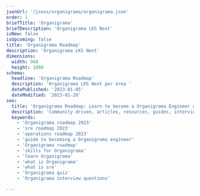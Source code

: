 ```yaml
---
jsonUrl: '/jsons/organigrama/organigrama.json'
order: 1
briefTitle: 'Organigrama'
briefDescription: 'Organigrama LKS Next'
isNew: false
isUpcoming: false
title: 'Organigrama Roadmap'
description: 'Organigrama LKS Next'
dimensions:
  width: 968
  height: 1000
schema:
  headline: 'Organigrama Roadmap'
  description: 'Organigrama LKS Next por área '
  datePublished: '2023-01-05'
  dateModified: '2023-01-20'
seo:
  title: 'Organigrama Roadmap: Learn to become a Organigrama Engineer or SRE'
  description: 'Community driven, articles, resources, guides, interview questions, quizzes for Organigrama. Learn to become a modern Organigrama engineer by following the steps, skills, resources and guides listed in this roadmap.'
  keywords:
    - 'Organigrama roadmap 2023'
    - 'sre roadmap 2023'
    - 'operations roadmap 2023'
    - 'guide to becoming a Organigrama engineer'
    - 'Organigrama roadmap'
    - 'skills for Organigrama'
    - 'learn Organigrama'
    - 'what is Organigrama'
    - 'what is sre'
    - 'Organigrama quiz'
    - 'Organigrama interview questions'

---
```

